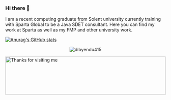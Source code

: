 ### Hi there 👋

I am a recent computing graduate from Solent university currently training with Sparta Global to be a Java SDET consultant. Here you can find my work at Sparta as well as my FMP and other university work.

[![Anurag's GitHub stats](https://github-readme-stats.vercel.app/api?username=jackingham&hide=stars)](https://github.com/anuraghazra/github-readme-stats)


<p align="center"> 
  <img src="https://github-readme-stats.vercel.app/api?username=dibyendu415&show_icons=true" alt="dibyendu415" /> 
</p>          
<img height="120" alt="Thanks for visiting me" width="100%" src="https://github.com/dibyendu415/dibyendu415/blob/master/marquee.svg" />
<br />

<!--
**jackingham/jackingham** is a ✨ _special_ ✨ repository because its `README.md` (this file) appears on your GitHub profile.

Here are some ideas to get you started:

- 🔭 I’m currently working on ...
- 🌱 I’m currently learning ...
- 👯 I’m looking to collaborate on ...
- 🤔 I’m looking for help with ...
- 💬 Ask me about ...
- 📫 How to reach me: ...
- 😄 Pronouns: ...
- ⚡ Fun fact: ...
-->
